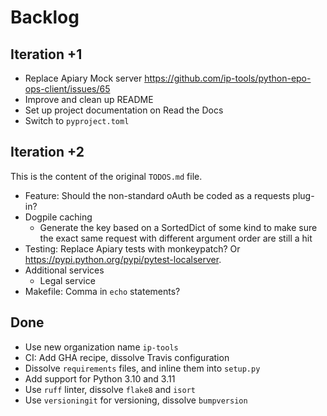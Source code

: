 # Backlog


## Iteration +1

- Replace Apiary Mock server
  https://github.com/ip-tools/python-epo-ops-client/issues/65
- Improve and clean up README
- Set up project documentation on Read the Docs
- Switch to `pyproject.toml`


## Iteration +2

This is the content of the original `TODOS.md` file.

- Feature: Should the non-standard oAuth be coded as a requests plug-in?
- Dogpile caching
  - Generate the key based on a SortedDict of some kind to make sure the exact
    same request with different argument order are still a hit
- Testing: Replace Apiary tests with monkeypatch? Or
  <https://pypi.python.org/pypi/pytest-localserver>.
- Additional services
  - Legal service
- Makefile: Comma in `echo` statements?


## Done

- Use new organization name `ip-tools`
- CI: Add GHA recipe, dissolve Travis configuration
- Dissolve `requirements` files, and inline them into `setup.py`
- Add support for Python 3.10 and 3.11
- Use `ruff` linter, dissolve `flake8` and `isort`
- Use `versioningit` for versioning, dissolve `bumpversion`
